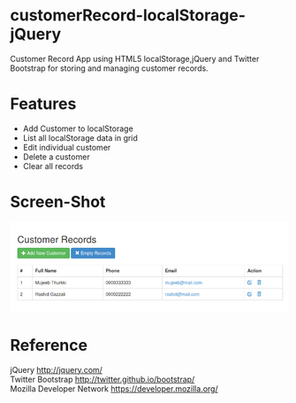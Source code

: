 customerRecord-localStorage-jQuery
==================================

Customer Record App using HTML5 localStorage,jQuery and Twitter Bootstrap for storing and managing customer records.

Features
==========

* Add Customer to localStorage
* List all localStorage data in grid		
* Edit individual customer	
* Delete a customer	
* Clear all records	

Screen-Shot
===========

![customerRecord App](/screen/screen-shot.png "customerRecord Dashboard")	



Reference
===========

jQuery http://jquery.com/	
Twitter Bootstrap http://twitter.github.io/bootstrap/	
Mozilla Developer Network https://developer.mozilla.org/	
